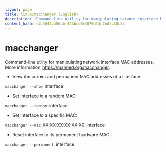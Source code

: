 ```yaml
---
layout: page
title: linux/macchanger (English)
description: "Command-line utility for manipulating network interface MAC addresses."
content_hash: e2c5044c456bbf443bce655070df3c2bdfc10c2c
---
```

# macchanger

Command-line utility for manipulating network interface MAC addresses.
More information: <https://manned.org/macchanger>.

- View the current and permanent MAC addresses of a interface:

`macchanger --show `<span class="tldr-var badge badge-pill bg-dark-lm bg-white-dm text-white-lm text-dark-dm font-weight-bold">interface</span>

- Set interface to a random MAC:

`macchanger --random `<span class="tldr-var badge badge-pill bg-dark-lm bg-white-dm text-white-lm text-dark-dm font-weight-bold">interface</span>

- Set interface to a specific MAC:

`macchanger --mac `<span class="tldr-var badge badge-pill bg-dark-lm bg-white-dm text-white-lm text-dark-dm font-weight-bold">XX:XX:XX:XX:XX:XX</span>` `<span class="tldr-var badge badge-pill bg-dark-lm bg-white-dm text-white-lm text-dark-dm font-weight-bold">interface</span>

- Reset interface to its permanent hardware MAC:

`macchanger --permanent `<span class="tldr-var badge badge-pill bg-dark-lm bg-white-dm text-white-lm text-dark-dm font-weight-bold">interface</span>
